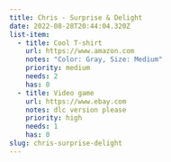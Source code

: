 ```yaml
---
title: Chris - Surprise & Delight
date: 2022-08-28T20:44:04.320Z
list-item:
  - title: Cool T-shirt
    url: https://www.amazon.com
    notes: "Color: Gray, Size: Medium"
    priority: medium
    needs: 2
    has: 0
  - title: Video game
    url: https://www.ebay.com
    notes: dlc version please
    priority: high
    needs: 1
    has: 0
slug: chris-surprise-delight
---
```

